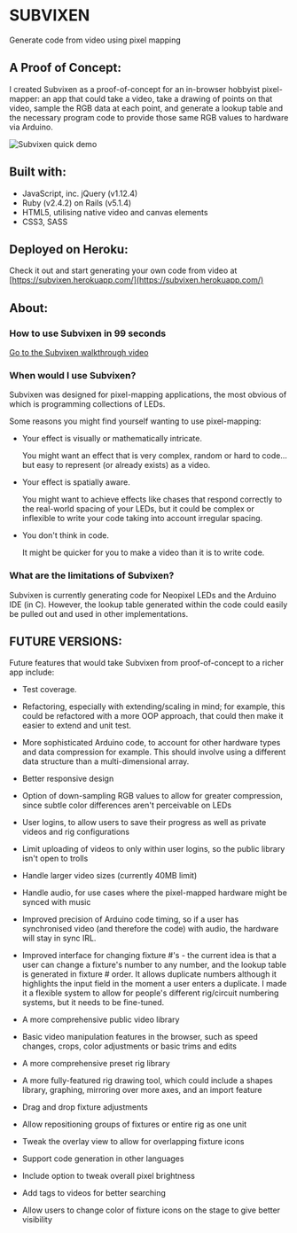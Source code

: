 # SUBVIXEN

Generate code from video using pixel mapping

## A Proof of Concept:

I created Subvixen as a proof-of-concept for an in-browser hobbyist pixel-mapper: an app that could take a video, take a drawing of points on that video, sample the RGB data at each point, and generate a lookup table and the necessary program code to provide those same RGB values to hardware via Arduino.

![Subvixen quick demo](http://res.cloudinary.com/mrmy/image/upload/v1517406335/demo_t5whon.gif)

## Built with:

- JavaScript, inc. jQuery (v1.12.4)
- Ruby (v2.4.2) on Rails (v5.1.4)
- HTML5, utilising native video and canvas elements
- CSS3, SASS


## Deployed on Heroku:

Check it out and start generating your own code from video at [https://subvixen.herokuapp.com/](https://subvixen.herokuapp.com/)


## About:

### How to use Subvixen in 99 seconds

[Go to the Subvixen walkthrough video](https://youtu.be/ZCpgYL-KHDM)

### When would I use Subvixen?

Subvixen was designed for pixel-mapping applications, the most obvious of which is programming collections of LEDs.

Some reasons you might find yourself wanting to use pixel-mapping:

- Your effect is visually or mathematically intricate.

  You might want an effect that is very complex, random or hard to code... but easy to represent (or already exists) as a video.

- Your effect is spatially aware.

  You might want to achieve effects like chases that respond correctly to the real-world spacing of your LEDs, but it could be complex or inflexible to write your code taking into account irregular spacing.

- You don't think in code.

  It might be quicker for you to make a video than it is to write code.


### What are the limitations of Subvixen?

Subvixen is currently generating code for Neopixel LEDs and the Arduino IDE (in C). However, the lookup table generated within the code could easily be pulled out and used in other implementations.


## FUTURE VERSIONS:

Future features that would take Subvixen from proof-of-concept to a richer app include:

- Test coverage.

- Refactoring, especially with extending/scaling in mind; for example, this could be refactored with a more OOP approach, that could then make it easier to extend and unit test.

- More sophisticated Arduino code, to account for other hardware types and data compression for example. This should involve using a different data structure than a multi-dimensional array.

- Better responsive design

- Option of down-sampling RGB values to allow for greater compression, since subtle color differences aren't perceivable on LEDs

- User logins, to allow users to save their progress as well as private videos and rig configurations

- Limit uploading of videos to only within user logins, so the public library isn't open to trolls

- Handle larger video sizes (currently 40MB limit)

- Handle audio, for use cases where the pixel-mapped hardware might be synced with music

- Improved precision of Arduino code timing, so if a user has synchronised video (and therefore the code) with audio, the hardware will stay in sync IRL.

- Improved interface for changing fixture #'s - the current idea is that a user can change a fixture's number to any number, and the lookup table is generated in fixture # order. It allows duplicate numbers although it highlights the input field in the moment a user enters a duplicate. I made it a flexible system to allow for people's different rig/circuit numbering systems, but it needs to be fine-tuned.

- A more comprehensive public video library

- Basic video manipulation features in the browser, such as speed changes, crops, color adjustments or basic trims and edits

- A more comprehensive preset rig library

- A more fully-featured rig drawing tool, which could include a shapes library, graphing, mirroring over more axes, and an import feature

- Drag and drop fixture adjustments

- Allow repositioning groups of fixtures or entire rig as one unit

- Tweak the overlay view to allow for overlapping fixture icons

- Support code generation in other languages

- Include option to tweak overall pixel brightness

- Add tags to videos for better searching

- Allow users to change color of fixture icons on the stage to give better visibility
